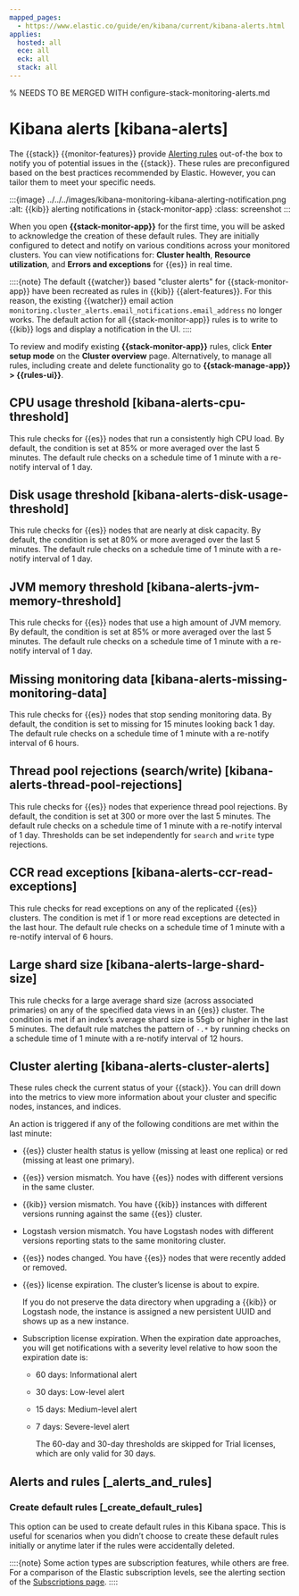 ```yaml
---
mapped_pages:
  - https://www.elastic.co/guide/en/kibana/current/kibana-alerts.html
applies:
  hosted: all
  ece: all
  eck: all
  stack: all
---
```


% NEEDS TO BE MERGED WITH configure-stack-monitoring-alerts.md

# Kibana alerts [kibana-alerts]

The {{stack}} {{monitor-features}} provide [Alerting rules](../../../explore-analyze/alerts-cases/alerts.md) out-of-the box to notify you of potential issues in the {{stack}}. These rules are preconfigured based on the best practices recommended by Elastic. However, you can tailor them to meet your specific needs.

:::{image} ../../../images/kibana-monitoring-kibana-alerting-notification.png
:alt: {{kib}} alerting notifications in {stack-monitor-app}
:class: screenshot
:::

When you open **{{stack-monitor-app}}** for the first time, you will be asked to acknowledge the creation of these default rules. They are initially configured to detect and notify on various conditions across your monitored clusters. You can view notifications for: **Cluster health**, **Resource utilization**, and **Errors and exceptions** for {{es}} in real time.

::::{note}
The default {{watcher}} based "cluster alerts" for {{stack-monitor-app}} have been recreated as rules in {{kib}} {{alert-features}}. For this reason, the existing {{watcher}} email action `monitoring.cluster_alerts.email_notifications.email_address` no longer works. The default action for all {{stack-monitor-app}} rules is to write to {{kib}} logs and display a notification in the UI.
::::


To review and modify existing **{{stack-monitor-app}}** rules, click **Enter setup mode** on the **Cluster overview** page. Alternatively, to manage all rules, including create and delete functionality go to **{{stack-manage-app}} > {{rules-ui}}**.


## CPU usage threshold [kibana-alerts-cpu-threshold]

This rule checks for {{es}} nodes that run a consistently high CPU load. By default, the condition is set at 85% or more averaged over the last 5 minutes. The default rule checks on a schedule time of 1 minute with a re-notify interval of 1 day.


## Disk usage threshold [kibana-alerts-disk-usage-threshold]

This rule checks for {{es}} nodes that are nearly at disk capacity. By default, the condition is set at 80% or more averaged over the last 5 minutes. The default rule checks on a schedule time of 1 minute with a re-notify interval of 1 day.


## JVM memory threshold [kibana-alerts-jvm-memory-threshold]

This rule checks for {{es}} nodes that use a high amount of JVM memory. By default, the condition is set at 85% or more averaged over the last 5 minutes. The default rule checks on a schedule time of 1 minute with a re-notify interval of 1 day.


## Missing monitoring data [kibana-alerts-missing-monitoring-data]

This rule checks for {{es}} nodes that stop sending monitoring data. By default, the condition is set to missing for 15 minutes looking back 1 day. The default rule checks on a schedule time of 1 minute with a re-notify interval of 6 hours.


## Thread pool rejections (search/write) [kibana-alerts-thread-pool-rejections]

This rule checks for {{es}} nodes that experience thread pool rejections. By default, the condition is set at 300 or more over the last 5 minutes. The default rule checks on a schedule time of 1 minute with a re-notify interval of 1 day. Thresholds can be set independently for `search` and `write` type rejections.


## CCR read exceptions [kibana-alerts-ccr-read-exceptions]

This rule checks for read exceptions on any of the replicated {{es}} clusters. The condition is met if 1 or more read exceptions are detected in the last hour. The default rule checks on a schedule time of 1 minute with a re-notify interval of 6 hours.


## Large shard size [kibana-alerts-large-shard-size]

This rule checks for a large average shard size (across associated primaries) on any of the specified data views in an {{es}} cluster. The condition is met if an index’s average shard size is 55gb or higher in the last 5 minutes. The default rule matches the pattern of `-.*` by running checks on a schedule time of 1 minute with a re-notify interval of 12 hours.


## Cluster alerting [kibana-alerts-cluster-alerts]

These rules check the current status of your {{stack}}. You can drill down into the metrics to view more information about your cluster and specific nodes, instances, and indices.

An action is triggered if any of the following conditions are met within the last minute:

* {{es}} cluster health status is yellow (missing at least one replica) or red (missing at least one primary).
* {{es}} version mismatch. You have {{es}} nodes with different versions in the same cluster.
* {{kib}} version mismatch. You have {{kib}} instances with different versions running against the same {{es}} cluster.
* Logstash version mismatch. You have Logstash nodes with different versions reporting stats to the same monitoring cluster.
* {{es}} nodes changed. You have {{es}} nodes that were recently added or removed.
* {{es}} license expiration. The cluster’s license is about to expire.

    If you do not preserve the data directory when upgrading a {{kib}} or Logstash node, the instance is assigned a new persistent UUID and shows up as a new instance.

* Subscription license expiration. When the expiration date approaches, you will get notifications with a severity level relative to how soon the expiration date is:

    * 60 days: Informational alert
    * 30 days: Low-level alert
    * 15 days: Medium-level alert
    * 7 days: Severe-level alert

        The 60-day and 30-day thresholds are skipped for Trial licenses, which are only valid for 30 days.



## Alerts and rules [_alerts_and_rules]


### Create default rules [_create_default_rules]

This option can be used to create default rules in this Kibana space. This is useful for scenarios when you didn’t choose to create these default rules initially or anytime later if the rules were accidentally deleted.

::::{note}
Some action types are subscription features, while others are free. For a comparison of the Elastic subscription levels, see the alerting section of the [Subscriptions page](https://www.elastic.co/subscriptions).
::::



